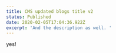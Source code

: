 ```yaml
---
title: CMS updated blogs title v2
status: Published
date: 2020-02-05T17:04:36.922Z
excerpt: 'And the description as well. '
---
```

yes!

